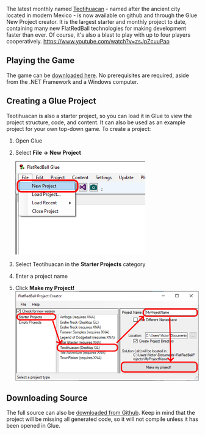 The latest monthly named [Teotihuacan](https://en.wikipedia.org/wiki/Teotihuacan) - named after the ancient city located in modern Mexico - is now available on github and through the Glue New Project creator. It is the largest starter and monthly project to date, containing many new FlatRedBall technologies for making development faster than ever. Of course, it's also a blast to play with up to four players cooperatively. https://www.youtube.com/watch?v=zsJpZcuuPao

## Playing the Game

The game can be [downloaded here](http://files.flatredball.com/content/Games/Teotihuacan.zip). No prerequisites are required, aside from the .NET Framework and a Windows computer.

## Creating a Glue Project

Teotihuacan is also a starter project, so you can load it in Glue to view the project structure, code, and content. It can also be used as an example project for your own top-down game. To create a project:

1.  Open Glue

2.  Select ****File -\> New Project****

    ![](/media/2019-08-img_5d43a9177f134.png)

3.  Select Teotihuacan in the **Starter Projects** category

4.  Enter a project name

5.  Click **Make my Project!** ![](/media/2019-08-img_5d43a9a1ac290.png)

## Downloading Source

The full source can also be [downloaded from Github](https://github.com/vchelaru/Teotihuacan). Keep in mind that the project will be missing all generated code, so it will not compile unless it has been opened in Glue.
